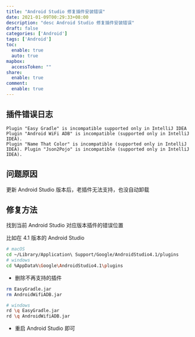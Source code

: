 ```yaml
---
title: "Android Studio 修复插件安装错误"
date: 2021-01-09T00:29:33+08:00
description: "desc Android Studio 修复插件安装错误"
draft: false
categories: ['Android']
tags: ['Android']
toc:
  enable: true
  auto: true
mapbox:
  accessToken: ""
share:
  enable: true
comment:
  enable: true
---
```


## 插件错误日志

```log
Plugin "Easy Gradle" is incompatible supported only in IntelliJ IDEA
Plugin "Android WiFi ADB" is incompatible (supported only in IntelliJ IDEA).
Plugin "Name That Color" is incompatible (supported only in IntelliJ IDEA). Plugin "Json2Pojo" is incompatible (supported only in IntelliJ IDEA).
```

## 问题原因

更新 Android Studio 版本后，老插件无法支持，也没自动卸载

## 修复方法

找到当前 Android Studio 对应版本插件的错误位置

比如在 4.1 版本的 Android Studio

```bash
# macOS
cd ~/Library/Application\ Support/Google/AndroidStudio4.1/plugins
# windows
cd %AppData%\Google\AndroidStudio4.1\plugins
```

- 删除不再支持的插件

```bash
rm EasyGradle.jar
rm AndroidWifiADB.jar

# windows
rd \q EasyGradle.jar
rd \q AndroidWifiADB.jar
```

- 重启 Android Studio 即可